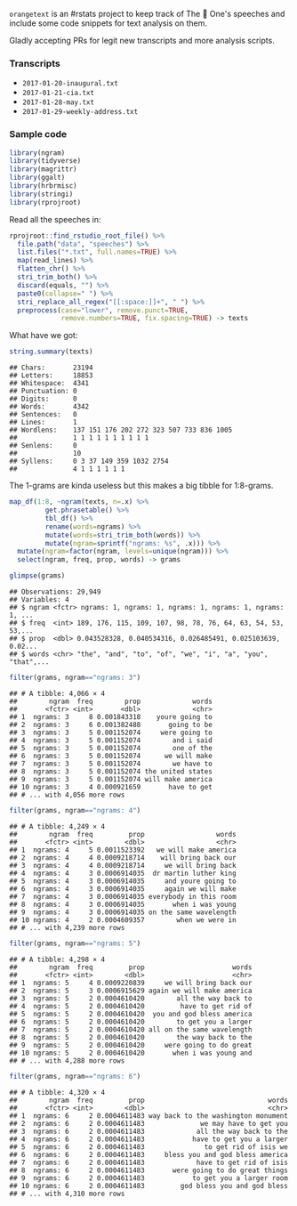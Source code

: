 
`orangetext` is an \#rstats project to keep track of The 🍊 One's speeches and include some code snippets for text analysis on them.

Gladly accepting PRs for legit new transcripts and more analysis scripts.

### Transcripts

-   `2017-01-20-inaugural.txt`
-   `2017-01-21-cia.txt`
-   `2017-01-28-may.txt`
-   `2017-01-29-weekly-address.txt`

### Sample code

``` r
library(ngram)
library(tidyverse)
library(magrittr)
library(ggalt)
library(hrbrmisc)
library(stringi)
library(rprojroot)
```

Read all the speeches in:

``` r
rprojroot::find_rstudio_root_file() %>%
  file.path("data", "speeches") %>%
  list.files("*.txt", full.names=TRUE) %>%
  map(read_lines) %>%
  flatten_chr() %>%
  stri_trim_both() %>%
  discard(equals, "") %>%
  paste0(collapse=" ") %>%
  stri_replace_all_regex("[[:space:]]+", " ") %>%
  preprocess(case="lower", remove.punct=TRUE,
             remove.numbers=TRUE, fix.spacing=TRUE) -> texts
```

What have we got:

``` r
string.summary(texts)
```

    ## Chars:       23194
    ## Letters:     18853
    ## Whitespace:  4341
    ## Punctuation: 0
    ## Digits:      0
    ## Words:       4342
    ## Sentences:   0
    ## Lines:       1 
    ## Wordlens:    137 151 176 202 272 323 507 733 836 1005 
    ##              1 1 1 1 1 1 1 1 1 1 
    ## Senlens:     0 
    ##              10 
    ## Syllens:     0 3 37 149 359 1032 2754 
    ##              4 1 1 1 1 1 1

The 1-grams are kinda useless but this makes a big tibble for 1:8-grams.

``` r
map_df(1:8, ~ngram(texts, n=.x) %>%
         get.phrasetable() %>%
         tbl_df() %>%
         rename(words=ngrams) %>%
         mutate(words=stri_trim_both(words)) %>%
         mutate(ngram=sprintf("ngrams: %s", .x))) %>%
  mutate(ngram=factor(ngram, levels=unique(ngram))) %>% 
  select(ngram, freq, prop, words) -> grams
```

``` r
glimpse(grams)
```

    ## Observations: 29,949
    ## Variables: 4
    ## $ ngram <fctr> ngrams: 1, ngrams: 1, ngrams: 1, ngrams: 1, ngrams: 1, ...
    ## $ freq  <int> 189, 176, 115, 109, 107, 98, 78, 76, 64, 63, 54, 53, 53,...
    ## $ prop  <dbl> 0.043528328, 0.040534316, 0.026485491, 0.025103639, 0.02...
    ## $ words <chr> "the", "and", "to", "of", "we", "i", "a", "you", "that",...

``` r
filter(grams, ngram=="ngrams: 3")
```

    ## # A tibble: 4,066 × 4
    ##        ngram  freq        prop             words
    ##       <fctr> <int>       <dbl>             <chr>
    ## 1  ngrams: 3     8 0.001843318    youre going to
    ## 2  ngrams: 3     6 0.001382488       going to be
    ## 3  ngrams: 3     5 0.001152074     were going to
    ## 4  ngrams: 3     5 0.001152074        and i said
    ## 5  ngrams: 3     5 0.001152074        one of the
    ## 6  ngrams: 3     5 0.001152074      we will make
    ## 7  ngrams: 3     5 0.001152074        we have to
    ## 8  ngrams: 3     5 0.001152074 the united states
    ## 9  ngrams: 3     5 0.001152074 will make america
    ## 10 ngrams: 3     4 0.000921659       have to get
    ## # ... with 4,056 more rows

``` r
filter(grams, ngram=="ngrams: 4")
```

    ## # A tibble: 4,249 × 4
    ##        ngram  freq         prop                  words
    ##       <fctr> <int>        <dbl>                  <chr>
    ## 1  ngrams: 4     5 0.0011523392   we will make america
    ## 2  ngrams: 4     4 0.0009218714    will bring back our
    ## 3  ngrams: 4     4 0.0009218714     we will bring back
    ## 4  ngrams: 4     3 0.0006914035  dr martin luther king
    ## 5  ngrams: 4     3 0.0006914035     and youre going to
    ## 6  ngrams: 4     3 0.0006914035     again we will make
    ## 7  ngrams: 4     3 0.0006914035 everybody in this room
    ## 8  ngrams: 4     3 0.0006914035       when i was young
    ## 9  ngrams: 4     3 0.0006914035 on the same wavelength
    ## 10 ngrams: 4     2 0.0004609357        when we were in
    ## # ... with 4,239 more rows

``` r
filter(grams, ngram=="ngrams: 5")
```

    ## # A tibble: 4,298 × 4
    ##        ngram  freq         prop                      words
    ##       <fctr> <int>        <dbl>                      <chr>
    ## 1  ngrams: 5     4 0.0009220839     we will bring back our
    ## 2  ngrams: 5     3 0.0006915629 again we will make america
    ## 3  ngrams: 5     2 0.0004610420        all the way back to
    ## 4  ngrams: 5     2 0.0004610420         have to get rid of
    ## 5  ngrams: 5     2 0.0004610420  you and god bless america
    ## 6  ngrams: 5     2 0.0004610420        to get you a larger
    ## 7  ngrams: 5     2 0.0004610420 all on the same wavelength
    ## 8  ngrams: 5     2 0.0004610420        the way back to the
    ## 9  ngrams: 5     2 0.0004610420     were going to do great
    ## 10 ngrams: 5     2 0.0004610420       when i was young and
    ## # ... with 4,288 more rows

``` r
filter(grams, ngram=="ngrams: 6")
```

    ## # A tibble: 4,320 × 4
    ##        ngram  freq         prop                               words
    ##       <fctr> <int>        <dbl>                               <chr>
    ## 1  ngrams: 6     2 0.0004611483 way back to the washington monument
    ## 2  ngrams: 6     2 0.0004611483              we may have to get you
    ## 3  ngrams: 6     2 0.0004611483             all the way back to the
    ## 4  ngrams: 6     2 0.0004611483            have to get you a larger
    ## 5  ngrams: 6     2 0.0004611483               to get rid of isis we
    ## 6  ngrams: 6     2 0.0004611483     bless you and god bless america
    ## 7  ngrams: 6     2 0.0004611483             have to get rid of isis
    ## 8  ngrams: 6     2 0.0004611483       were going to do great things
    ## 9  ngrams: 6     2 0.0004611483            to get you a larger room
    ## 10 ngrams: 6     2 0.0004611483         god bless you and god bless
    ## # ... with 4,310 more rows
